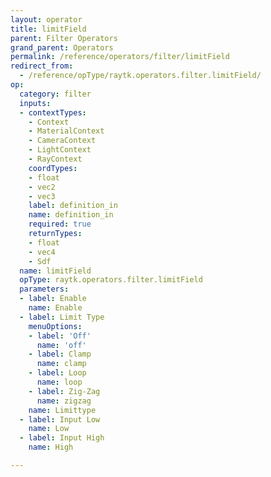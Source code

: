 ```yaml
---
layout: operator
title: limitField
parent: Filter Operators
grand_parent: Operators
permalink: /reference/operators/filter/limitField
redirect_from:
  - /reference/opType/raytk.operators.filter.limitField/
op:
  category: filter
  inputs:
  - contextTypes:
    - Context
    - MaterialContext
    - CameraContext
    - LightContext
    - RayContext
    coordTypes:
    - float
    - vec2
    - vec3
    label: definition_in
    name: definition_in
    required: true
    returnTypes:
    - float
    - vec4
    - Sdf
  name: limitField
  opType: raytk.operators.filter.limitField
  parameters:
  - label: Enable
    name: Enable
  - label: Limit Type
    menuOptions:
    - label: 'Off'
      name: 'off'
    - label: Clamp
      name: clamp
    - label: Loop
      name: loop
    - label: Zig-Zag
      name: zigzag
    name: Limittype
  - label: Input Low
    name: Low
  - label: Input High
    name: High

---
```

